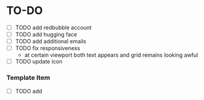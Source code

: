 # TO-DO

-   [ ] TODO add redbubble account
-   [ ] TODO add hugging face
-   [ ] TODO add additional emails
-   [ ] TODO fix responsiveness
    -   at certain viewport both text appears and grid remains looking awful
-   [ ] TODO update icon

### Template Item

-   [ ] TODO add
